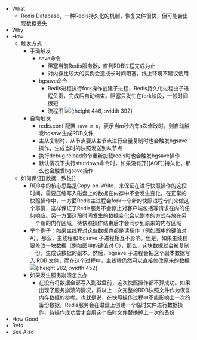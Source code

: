 - What
	- Redis Database，一种Redis持久化的机制，恢复文件很快，但可能会出现数据丢失
- Why
- How
	- 触发方式
		- 手动触发
			- save命令
				- 阻塞当前Redis服务器，直到RDB过程完成为止
				- 对内存比较大的实例会造成长时间阻塞，线上环境不建议使用
			- bgsave命令
				- Redis进程执行fork操作创建子进程，Redis持久化过程由子进程负责，完成后自动结束。阻塞只发生在fork阶段，一般时间很短
				- 流程图
				  ![](https://pdai.tech/images/db/redis/redis-x-rdb-1.png){:height 446, :width 392}
		- 自动触发
			- redis.conf 配置 `save m n`，表示当m秒内有n次修改时，则自动触发bgsave生成RDB文件
			- 主从复制时，从节点要从主节点进行全量复制时也会触发bgsave操作，生成当时的快照发送到从节点
			- 执行debug reload命令重新加载redis时也会触发bgsave操作
			- 默认情况下执行shutdown命令时，如果没有开[[AOF]]持久化，那么也会触发bgsave操作
	- 如何保证[[数据一致性]]
		- RDB中的核心思路是Copy-on-Write，来保证在进行快照操作的这段时间，需要压缩写入磁盘上的数据在内存中不会发生变化。在正常的快照操作中，一方面Redis主进程会fork一个新的快照进程专门来做这个事情，这样保证了Redis服务不会停止对客户端包括写请求在内的任何响应。另一方面这段时间发生的数据变化会以副本的方式存放在另一个新的内存区域，待快照操作结束后才会同步到原来的内存区域
		- 举个例子：如果主线程对这些数据也都是读操作（例如图中的键值对 A），那么，主线程和 bgsave 子进程相互不影响。但是，如果主线程要修改一块数据（例如图中的键值对 C），那么，这块数据就会被复制一份，生成该数据的副本。然后，bgsave 子进程会把这个副本数据写入 RDB 文件，而在这个过程中，主线程仍然可以直接修改原来的数据
		  ![](https://pdai.tech/images/db/redis/redis-x-aof-42.jpg){:height 262, :width 452}
		- 如果发生服务崩溃怎么办
			- 在没有将数据全部写入到磁盘前，这次快照操作都不算成功。如果出现了服务崩溃的情况，将以上一次完整的RDB快照文件作为恢复内存数据的参考。也就是说，在快照操作过程中不能影响上一次的备份数据。Redis服务会在磁盘上创建一个临时文件进行数据操作，待操作成功后才会用这个临时文件替换掉上一次的备份
- How Good
- Refs
- See Also